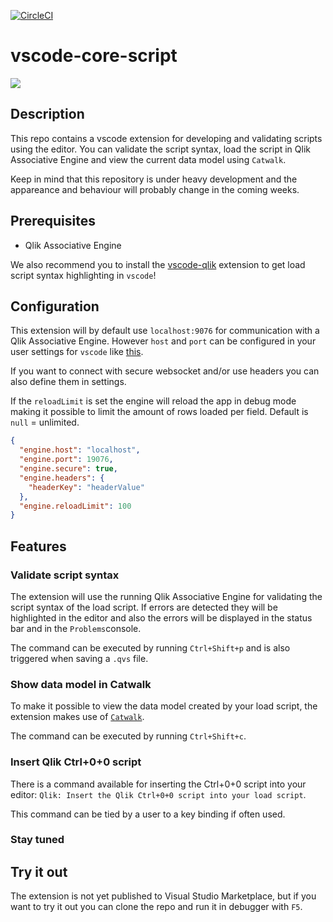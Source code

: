 
[![CircleCI](https://circleci.com/gh/wennmo/vscode-core-script.svg?style=shield)](https://circleci.com/gh/wennmo/vscode-core-script)

# vscode-core-script

![](flow.gif)

## Description

This repo contains a vscode extension for developing and validating scripts using the editor. You can validate the script syntax, load the script in Qlik Associative Engine and view the current data model using `Catwalk`.

Keep in mind that this repository is under heavy development and the appareance and behaviour will probably change in the coming weeks.

## Prerequisites

- Qlik Associative Engine

We also recommend you to install the [vscode-qlik](https://github.com/Gimly/vscode-qlik) extension to get load script syntax highlighting in `vscode`!

## Configuration

This extension will by default use `localhost:9076` for communication with a Qlik Associative Engine. However `host` and `port` can be configured in your user settings for `vscode` like [this](./.vscode/settings.json).

If you want to connect with secure websocket and/or use headers you can also define them in settings.

If the `reloadLimit` is set the engine will reload the app in debug mode making it possible to limit the amount of rows loaded per field. Default is `null` = unlimited.

```json
{
  "engine.host": "localhost",
  "engine.port": 19076,
  "engine.secure": true,
  "engine.headers": {
    "headerKey": "headerValue"
  },
  "engine.reloadLimit": 100
}
```

## Features

### Validate script syntax

The extension will use the running Qlik Associative Engine for validating the script syntax of the load script. If errors are detected they will be highlighted in the editor and also the errors will be displayed in the status bar and in the `Problems`console.

The command can be executed by running `Ctrl+Shift+p` and is also triggered when saving a `.qvs` file.

### Show data model in Catwalk

To make it possible to view the data model created by your load script, the extension makes use of [`Catwalk`](https://github.com/qlik-oss/catwalk).

The command can be executed by running `Ctrl+Shift+c`.

### Insert Qlik Ctrl+0+0 script

There is a command available for inserting the Ctrl+0+0 script into your editor: `Qlik: Insert the Qlik Ctrl+0+0 script into your load script`.

This command can be tied by a user to a key binding if often used.

### Stay tuned

## Try it out

The extension is not yet published to Visual Studio Marketplace, but if you want to try it out you can clone the repo and run it in debugger with `F5`.
